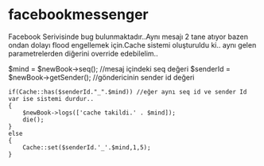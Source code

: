# facebookmessenger

Facebook Serivisinde bug bulunmaktadır..Aynı mesajı 2 tane atıyor bazen ondan dolayı flood engellemek için.Cache sistemi oluşturuldu ki.. aynı gelen parametrelerden diğerini override edebilelim..



  $mind = $newBook->seq(); //mesaj içindeki seq değeri
    $senderId = $newBook->getSender();  //göndericinin sender id değeri

    if(Cache::has($senderId."_".$mind)) //eğer aynı seq id ve sender Id var ise sistemi durdur..
    {
        $newBook->logs(['cache takildi.' . $mind]);
        die();
    }
    else
    {
        Cache::set($senderId.'_'.$mind,1,5);
    }
